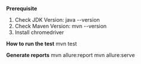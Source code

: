 **Prerequisite**
1. Check JDK Version: java --version
2. Check Maven Version: mvn --version
3. Install chromedriver

**How to run the test**
mvn test

**Generate reports**
mvn allure:report 
mvn allure:serve
